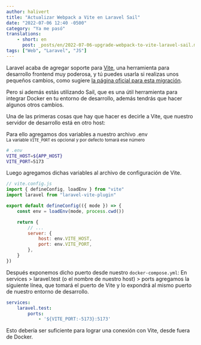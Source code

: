 ```yaml
---
author: halivert
title: "Actualizar Webpack a Vite en Laravel Sail"
date: "2022-07-06 12:40 -0500"
category: "Ya me pasó"
translations:
    - short: en
      post: _posts/en/2022-07-06-upgrade-webpack-to-vite-laravel-sail.md
tags: ["Web", "Laravel", "JS"]
---
```


Laravel acaba de agregar soporte para [Vite][1], una herramienta para desarrollo
frontend muy poderosa, y tú puedes usarla si realizas unos pequeños cambios,
como sugiere [la página oficial para esta migración][2].

Pero si además estás utilizando Sail, que es una útil herramienta para integrar
Docker en tu entorno de desarrollo, además tendrás que hacer algunos otros
cambios.

<!-- Seguir leyendo -->

Una de las primeras cosas que hay que hacer es decirle a Vite, que nuestro
servidor de desarrollo está en otro host:

Para ello agregamos dos variables a nuestro archivo .env<br />
<small>
    La variable `VITE_PORT` es opcional y por defecto tomará ese número
</small>

```sh
# .env
VITE_HOST=${APP_HOST}
VITE_PORT=5173
```

Luego agregamos dichas variables al archivo de configuración de Vite.

```js
// vite.config.js
import { defineConfig, loadEnv } from "vite"
import laravel from "laravel-vite-plugin"

export default defineConfig(({ mode }) => {
    const env = loadEnv(mode, process.cwd())

    return {
        // ...
        server: {
            host: env.VITE_HOST,
            port: env.VITE_PORT,
        },
    }
})
```

Después exponemos dicho puerto desde nuestro `docker-compose.yml`:
En services > laravel.test (o el nombre de nuestro host) > ports agregamos la
siguiente línea, que tomará el puerto de Vite y lo expondrá al mismo puerto de
nuestro entorno de desarrollo.

```yml
services:
    laravel.test:
        ports:
            - '${VITE_PORT:-5173}:5173'
```

Esto debería ser suficiente para lograr una conexión con Vite, desde fuera de
Docker.

[1]: https://vitejs.dev/
[2]: https://github.com/laravel/vite-plugin/blob/main/UPGRADE.md#migrating-from-laravel-mix-to-vite
